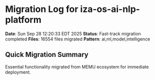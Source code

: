 # Migration Log for iza-os-ai-nlp-platform

**Date**: Sun Sep 28 12:20:33 EDT 2025
**Status**: Fast-track migration completed
**Files**:    16554 files migrated
**Pattern**: ai,ml,model,intelligence

## Quick Migration Summary
Essential functionality migrated from MEMU ecosystem for immediate deployment.
